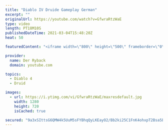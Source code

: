 ```yaml
---
title: "Diablo IV Druide Gameplay German"
excerpt: ""
originalUrl: https://youtube.com/watch?v=GfwraRtzWaE
type: video
length: PT18M10S
publishedDateTime: 2021-03-04T15:48:20Z
heat: 50

featuredContent: "<iframe width=\"800\" height=\"500\" frameborder=\"0\" src=\"https://www.youtube.com/embed/GfwraRtzWaE\" allow=\"accelerometer; autoplay; encrypted-media; gyroscope; picture-in-picture\" allowfullscreen></iframe>"

provider:
  name: Der Ryback
  domain: youtube.com

topics:
  - Diablo 4
  - Druid

images:
  - url: https://i.ytimg.com/vi/GfwraRtzWaE/maxresdefault.jpg
    width: 1280
    height: 720
    isCached: true

secured: "9a3xSIttsG6QMW4k5UuM5sFYBhqQyLKEayO2/Bb2ki25C1FnK4ohxpT2Bsa5E3br9yVDRvx0y+8Hm13/uG9fufJ2Rr3JCpcyi2uF2SU5W/jX4wX9/uowlrzRbuHGKK7eJyQpw+Kd3VObJ9p9pNGXcr//kZPR1aDfelkyX2ymX54MLmyZxuAe4V0c4MrvPoIfhE00X82lYt1tPXFP52zVTxMk/7rvgHVWoxFiDJjg9/X+R18jhhGMg1kf7x6IHpHy1AiZWNvOGQLicWVm1dtmUzj7okMfMCzQzDbAddZGa9oq5qyJYmBQy0in6q4uH5lg+AEacqGfYgcjEhlTrMYZNt6czs3xveO8lq9ku5W/mSqpMxYvvCFpQyzN+9HOacpN7nLxlB+bWZRjkNVhmOCg42lHA+q1IkQLZJ7xnx5wMXQ=;adJdlmUs7RMWz/NeFCEgMQ=="
---
```


